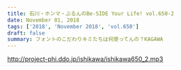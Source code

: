 ```yaml
---
title: 石川・ホンマ・ぶるんのBe-SIDE Your Life! vol.650-2
date: November 01, 2018
tags: ['2018', 'November 2018', 'vol.650']
draft: false
summary: フォントのこだわりキミたちは何使ってんの？KAGAWA
---
```


http://project-phi.ddo.jp/ishikawa/ishikawa650_2.mp3
